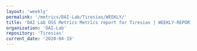 ```yaml
---
layout: 'weekly'
permalink: '/metrics/DAI-Lab/Tiresias/WEEKLY/'
title: 'DAI Lab OSS Metrics Metrics report for Tiresias | WEEKLY-REPORT-2020-04-19'
organization: 'DAI-Lab'
repository: 'Tiresias'
current_date: '2020-04-19'
---
```

